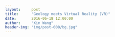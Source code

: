 ```yaml
---
layout:     post
title:      "Geology meets Virtual Reality (VR)"
date:       2016-06-18 12:00:00
author:     "Xin Wang"
header-img: "img/post-008/bg.jpg"
---
```


<center>
<div id="mykudos"></div>
</center>